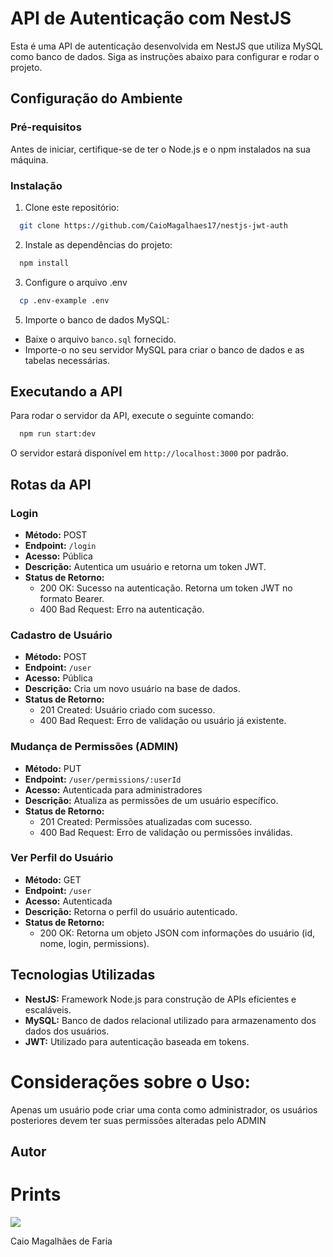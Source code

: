 # API de Autenticação com NestJS

Esta é uma API de autenticação desenvolvida em NestJS que utiliza MySQL como banco de dados. Siga as instruções abaixo para configurar e rodar o projeto.

## Configuração do Ambiente

### Pré-requisitos

Antes de iniciar, certifique-se de ter o Node.js e o npm instalados na sua máquina.

### Instalação

1. Clone este repositório:

```bash
  git clone https://github.com/CaioMagalhaes17/nestjs-jwt-auth
```


2. Instale as dependências do projeto:

```bash
  npm install
```

3. Configure o arquivo .env

```bash
  cp .env-example .env
```

5. Importe o banco de dados MySQL:

- Baixe o arquivo `banco.sql` fornecido.
- Importe-o no seu servidor MySQL para criar o banco de dados e as tabelas necessárias.

## Executando a API

Para rodar o servidor da API, execute o seguinte comando:

```bash
  npm run start:dev
```


O servidor estará disponível em `http://localhost:3000` por padrão.

## Rotas da API

### Login

- **Método:** POST
- **Endpoint:** `/login`
- **Acesso:** Pública
- **Descrição:** Autentica um usuário e retorna um token JWT.
- **Status de Retorno:**
  - 200 OK: Sucesso na autenticação. Retorna um token JWT no formato Bearer.
  - 400 Bad Request: Erro na autenticação.

### Cadastro de Usuário

- **Método:** POST
- **Endpoint:** `/user`
- **Acesso:** Pública
- **Descrição:** Cria um novo usuário na base de dados.
- **Status de Retorno:**
  - 201 Created: Usuário criado com sucesso.
  - 400 Bad Request: Erro de validação ou usuário já existente.

### Mudança de Permissões (ADMIN)

- **Método:** PUT
- **Endpoint:** `/user/permissions/:userId`
- **Acesso:** Autenticada para administradores
- **Descrição:** Atualiza as permissões de um usuário específico.
- **Status de Retorno:**
  - 201 Created: Permissões atualizadas com sucesso.
  - 400 Bad Request: Erro de validação ou permissões inválidas.

### Ver Perfil do Usuário

- **Método:** GET
- **Endpoint:** `/user`
- **Acesso:** Autenticada
- **Descrição:** Retorna o perfil do usuário autenticado.
- **Status de Retorno:**
  - 200 OK: Retorna um objeto JSON com informações do usuário (id, nome, login, permissions).

## Tecnologias Utilizadas

- **NestJS:** Framework Node.js para construção de APIs eficientes e escaláveis.
- **MySQL:** Banco de dados relacional utilizado para armazenamento dos dados dos usuários.
- **JWT:** Utilizado para autenticação baseada em tokens.


# Considerações sobre o Uso:
  Apenas um usuário pode criar uma conta como administrador, os usuários posteriores devem ter suas permissões alteradas pelo ADMIN

## Autor

# Prints

<img src="https://github.com/CaioMagalhaes17/nestjs-jwt-auth/tree/master/blob/main">

Caio Magalhães de Faria
